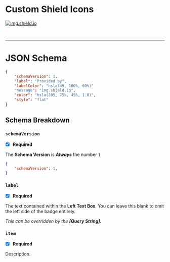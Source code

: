 # Custom Shield Icons

[![img.shield.io](image)](https://img.shield.io/)

<br />

---

# JSON Schema

```json
{
	"schemaVersion": 1,
	"label": "Provided by",
	"labelColor": "hsla(45, 100%, 60%)"
	"message": "img.shield.io",
	"color": "hsla(205, 75%, 45%, 1.0)",
	"style": "flat"
}
```


## Schema Breakdown


### `schemaVersion`
- [x] __Required__

The __Schema Version__ is __*Always*__ the number `1`

```json
{
	"schemaVersion": 1,
}
```

### `label`
- [x] __Required__

The text contained within the __Left Text Box__. You can leave this blank to omit the left side of the badge entirely.

*This can be overridden by the __[Query String]__.*

### `item`
- [x] __Required__

Description.